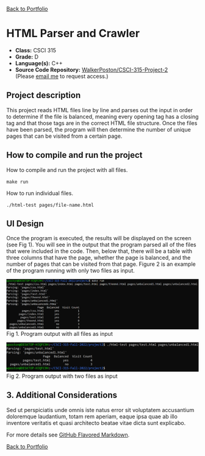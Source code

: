 [Back to Portfolio](./)

HTML Parser and Crawler
===============

-   **Class:** CSCI 315
-   **Grade:** D
-   **Language(s):** C++
-   **Source Code Repository:** [WalkerPoston/CSCI-315-Project-2](https://github.com/WalkerPoston/CSCI-315-Project-2)  
    (Please [email me](mailto:walkerposton@gmail.com?subject=GitHub%20Access) to request access.)

## Project description

This project reads HTML files line by line and parses out the input in order to determine if the file is balanced, meaning every opening tag has a closing tag and that those tags are in the correct HTML file structure. Once the files have been parsed, the program will then determine the number of unique pages that can be visited from a certain page.

## How to compile and run the project

How to compile and run the project with all files.

```
make run
```

How to run individual files.

```
./html-test pages/file-name.html
```


## UI Design

Once the program is executed, the results will be displayed on the screen (see Fig 1). You will see in the output that the program parsed all of the files that were included in the code. Then, below that, there will be a table with three columns that have the page, whether the page is balanced, and the number of pages that can be visited from that page. Figure 2 is an example of the program running with only two files as input.

![screenshot](images/Project2-AllFiles.png)  
Fig 1. Program output with all files as input

![screenshot](images/Project2-2Files.png)  
Fig 2. Program output with two files as input

## 3. Additional Considerations

Sed ut perspiciatis unde omnis iste natus error sit voluptatem accusantium doloremque laudantium, totam rem aperiam, eaque ipsa quae ab illo inventore veritatis et quasi architecto beatae vitae dicta sunt explicabo. 

For more details see [GitHub Flavored Markdown](https://guides.github.com/features/mastering-markdown/).

[Back to Portfolio](./)
